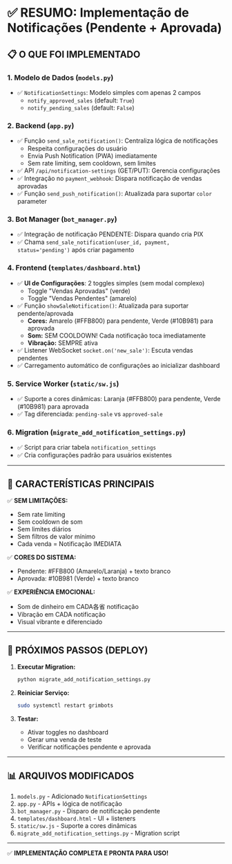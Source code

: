 # ✅ RESUMO: Implementação de Notificações (Pendente + Aprovada)

## 📋 O QUE FOI IMPLEMENTADO

### **1. Modelo de Dados (`models.py`)**
- ✅ `NotificationSettings`: Modelo simples com apenas 2 campos
  - `notify_approved_sales` (default: `True`)
  - `notify_pending_sales` (default: `False`)

### **2. Backend (`app.py`)**
- ✅ Função `send_sale_notification()`: Centraliza lógica de notificações
  - Respeita configurações do usuário
  - Envia Push Notification (PWA) imediatamente
  - Sem rate limiting, sem cooldown, sem limites
- ✅ API `/api/notification-settings` (GET/PUT): Gerencia configurações
- ✅ Integração no `payment_webhook`: Dispara notificação de vendas aprovadas
- ✅ Função `send_push_notification()`: Atualizada para suportar `color` parameter

### **3. Bot Manager (`bot_manager.py`)**
- ✅ Integração de notificação PENDENTE: Dispara quando cria PIX
- ✅ Chama `send_sale_notification(user_id, payment, status='pending')` após criar pagamento

### **4. Frontend (`templates/dashboard.html`)**
- ✅ **UI de Configurações**: 2 toggles simples (sem modal complexo)
  - Toggle "Vendas Aprovadas" (verde)
  - Toggle "Vendas Pendentes" (amarelo)
- ✅ Função `showSaleNotification()`: Atualizada para suportar pendente/aprovada
  - **Cores:** Amarelo (#FFB800) para pendente, Verde (#10B981) para aprovada
  - **Som:** SEM COOLDOWN! Cada notificação toca imediatamente
  - **Vibração:** SEMPRE ativa
- ✅ Listener WebSocket `socket.on('new_sale')`: Escuta vendas pendentes
- ✅ Carregamento automático de configurações ao inicializar dashboard

### **5. Service Worker (`static/sw.js`)**
- ✅ Suporte a cores dinâmicas: Laranja (#FFB800) para pendente, Verde (#10B981) para aprovada
- ✅ Tag diferenciada: `pending-sale` vs `approved-sale`

### **6. Migration (`migrate_add_notification_settings.py`)**
- ✅ Script para criar tabela `notification_settings`
- ✅ Cria configurações padrão para usuários existentes

---

## 🎯 CARACTERÍSTICAS PRINCIPAIS

✅ **SEM LIMITAÇÕES:**
- Sem rate limiting
- Sem cooldown de som
- Sem limites diários
- Sem filtros de valor mínimo
- Cada venda = Notificação IMEDIATA

✅ **CORES DO SISTEMA:**
- Pendente: #FFB800 (Amarelo/Laranja) + texto branco
- Aprovada: #10B981 (Verde) + texto branco

✅ **EXPERIÊNCIA EMOCIONAL:**
- Som de dinheiro em CADA各省 notificação
- Vibração em CADA notificação
- Visual vibrante e diferenciado

---

## 🚀 PRÓXIMOS PASSOS (DEPLOY)

1. **Executar Migration:**
   ```bash
   python migrate_add_notification_settings.py
   ```

2. **Reiniciar Serviço:**
   ```bash
   sudo systemctl restart grimbots
   ```

3. **Testar:**
   - Ativar toggles no dashboard
   - Gerar uma venda de teste
   - Verificar notificações pendente e aprovada

---

## 📊 ARQUIVOS MODIFICADOS

1. `models.py` - Adicionado `NotificationSettings`
2. `app.py` - APIs + lógica de notificação
3. `bot_manager.py` - Disparo de notificação pendente
4. `templates/dashboard.html` - UI + listeners
5. `static/sw.js` - Suporte a cores dinâmicas
6. `migrate_add_notification_settings.py` - Migration script

---

✅ **IMPLEMENTAÇÃO COMPLETA E PRONTA PARA USO!**

